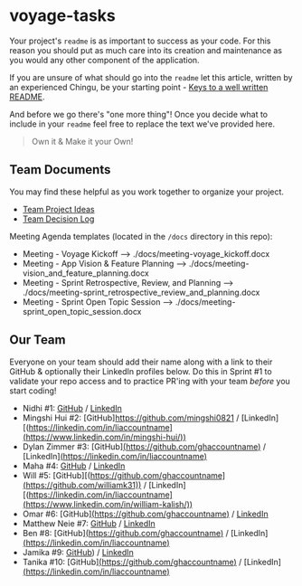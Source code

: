 # voyage-tasks

Your project's `readme` is as important to success as your code. For 
this reason you should put as much care into its creation and maintenance
as you would any other component of the application.

If you are unsure of what should go into the `readme` let this article,
written by an experienced Chingu, be your starting point - 
[Keys to a well written README](https://tinyurl.com/yk3wubft).

And before we go there's "one more thing"! Once you decide what to include
in your `readme` feel free to replace the text we've provided here.

> Own it & Make it your Own!

## Team Documents

You may find these helpful as you work together to organize your project.

- [Team Project Ideas](./docs/team_project_ideas.md)
- [Team Decision Log](./docs/team_decision_log.md)

Meeting Agenda templates (located in the `/docs` directory in this repo):

- Meeting - Voyage Kickoff --> ./docs/meeting-voyage_kickoff.docx
- Meeting - App Vision & Feature Planning --> ./docs/meeting-vision_and_feature_planning.docx
- Meeting - Sprint Retrospective, Review, and Planning --> ./docs/meeting-sprint_retrospective_review_and_planning.docx
- Meeting - Sprint Open Topic Session --> ./docs/meeting-sprint_open_topic_session.docx

## Our Team

Everyone on your team should add their name along with a link to their GitHub
& optionally their LinkedIn profiles below. Do this in Sprint #1 to validate
your repo access and to practice PR'ing with your team *before* you start
coding!

- Nidhi       #1: [GitHub](https://github.com/ghaccountname) / [LinkedIn](https://linkedin.com/in/liaccountname)
- Mingshi Hui #2: [GitHub]https://github.com/mingshi0821 / [LinkedIn][(https://linkedin.com/in/liaccountname](https://www.linkedin.com/in/mingshi-hui/))
- Dylan Zimmer #3: [GitHub][(https://github.com/ghaccountname)](https://github.com/DylanZimmer) / [LinkedIn][(https://linkedin.com/in/liaccountname)](https://www.linkedin.com/in/dylanzimmereads/)
- Maha      #4: [GitHub](https://github.com/ghaccountname) / [LinkedIn](https://linkedin.com/in/liaccountname)
- Will  #5: [GitHub][(https://github.com/ghaccountname](https://github.com/williamk31)) / [LinkedIn][(https://linkedin.com/in/liaccountname](https://www.linkedin.com/in/william-kalish/))
- Omar      #6: [GitHub][(https://github.com/ghaccountname)](https://github.com/oramos-correa) / [LinkedIn](https://linkedin.com/in/liaccountname)
- Matthew Neie #7: [GitHub](https://github.com/MatthewNeie) / [LinkedIn](https://linkedin.com/in/matthew-neie)
- Ben       #8: [GitHub][(https://github.com/ghaccountname)](https://github.com/rubenaguilardev) / [LinkedIn][(https://linkedin.com/in/liaccountname)](https://www.linkedin.com/in/rubenaguilar-/)
- Jamika       #9: [GitHub](https://github.com/msjaydee)) / [LinkedIn](https://linkedin.com/in/liaccountname)
- Tanika      #10: [GitHub][(https://github.com/ghaccountname)](https://github.com/twatson07017) / [LinkedIn][(https://linkedin.com/in/liaccountname)](https://www.linkedin.com/in/tanika-watson/)
